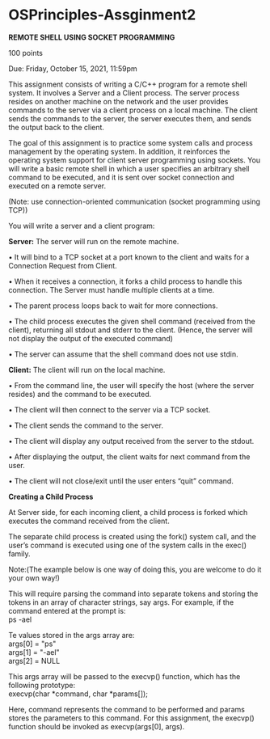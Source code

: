 # OSPrinciples-Assginment2

**REMOTE SHELL USING SOCKET PROGRAMMING**
 
100 points 
 
Due: Friday, October 15, 2021, 11:59pm 
 
This assignment consists of writing a C/C++ program for a remote shell system. It involves a Server and a Client process. The server process resides on another machine on  the  network  and  the  user  provides  commands  to  the  server  via  a  client  process  on  a local  machine.  The  client  sends  the  commands  to  the  server,  the  server  executes  them, and sends the output back to the client.  

The  goal  of  this assignment  is  to  practice  some  system  calls  and  process management  by  the  operating  system.  In  addition,  it  reinforces  the  operating  system support for client server programming using sockets. You will write a basic remote shell in which a user specifies an arbitrary shell command to be executed, and it is sent over socket connection and executed on a remote server. 

(Note: use connection-oriented communication (socket programming using TCP))  

You will write a server and a client program:  

**Server:** The server will run on the remote machine.  

• It will bind to a TCP socket at a port known to the client and waits for a Connection Request from Client. 

• When it receives a connection, it forks a child process to handle this connection. The Server must handle multiple clients at a time. 

• The parent process loops back to wait for more connections. 

• The  child  process  executes  the  given  shell  command  (received  from  the  client), returning  all  stdout  and  stderr  to  the  client.  (Hence,  the  server  will  not  display the output of the executed command) 

• The server can assume that the shell command does not use stdin. 
  
**Client:** The client will run on the local machine.  

• From the command line, the user will specify the host (where the server resides) 
and the command to be executed. 

• The client will then connect to the server via a TCP socket. 

• The client sends the command to the server. 

• The client will display any output received from the server to the stdout. 

• After displaying the output, the client waits for next command from the user. 

• The client will not close/exit until the user enters “quit” command. 

**Creating a Child Process**

At Server side, for each incoming client, a child process is forked which executes the command received from the client.  

The separate child process is created using the fork() system call, and the user’s command is executed using one of the system calls in the exec() family.  

Note:(The example below is one way of doing this, you are welcome to do it your own way!)  

This will require parsing the command into separate tokens and storing the tokens in an array of character strings, say args. For example, if the command entered at the prompt is:  
ps -ael  

Te values stored in the args array are:  
args[0] = "ps"  
args[1] = "-ael"  
args[2] = NULL  

This args array will be passed to the execvp() function, which has the following prototype:  
execvp(char *command, char *params[]);  

Here, command  represents the command to be performed and params stores the parameters  to  this  command.  For  this  assignment,  the  execvp()  function  should  be invoked as execvp(args[0], args). 
